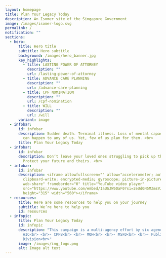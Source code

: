 ```yaml
---
layout: homepage
title: Plan Your Legacy Today
description: An Isomer site of the Singapore Government
image: /images/isomer-logo.svg
permalink: /
notification: ""
sections:
  - hero:
      title: Hero title
      subtitle: Hero subtitle
      background: /images/hero_banner.jpg
      key_highlights:
        - title: LASTING POWER OF ATTORNEY
          description: ""
          url: /lasting-power-of-attorney
        - title: ADVANCE CARE PLANNING
          description: ""
          url: /advance-care-planning
        - title: CPF NOMINATION
          description: ""
          url: /cpf-nomination
        - title: WILL
          description: ""
          url: /will
      variant: image
  - infobar:
      id: infobar
      description: Sudden death. Terminal illness. Loss of mental capacity. <br>These
        can happen to any of us. Yet, few of us plan for them. <br>
      title: Plan Your Legacy Today
  - infobar:
      id: infobar
      description: Don’t leave your loved ones struggling to pick up the pieces. <br>
        Protect your future and theirs. <br>
  - infobar:
      id: infobar
      description: <iframe allowfullscreen="" allow="accelerometer; autoplay;
        clipboard-write; encrypted-media; gyroscope; picture-in-picture;
        web-share" frameborder="0" title="YouTube video player"
        src="https://www.youtube.com/embed/IaUGJW5OaF0?si=2eUd0N5MZmsVJII1"
        height="315" width="560"></iframe>
  - resources:
      title: Here are some resources to help you on your journey
      subtitle: We’re here to help you
      id: resources
  - infopic:
      title: Plan Your Legacy Today
      id: infopic
      description: "This campaign is a multi-agency effort by six agencies: <br>-
        AIC<br> <br>- CPFB<br> <br>- MOH<br> <br>- MSFD<br> <br>- Public Service
        Division<br>"
      image: /images/img_logo.png
      alt: Image alt text
---
```

